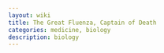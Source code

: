 ```yaml
---
layout: wiki 
title: The Great Fluenza, Captain of Death
categories: medicine, biology
description: biology
---
```

